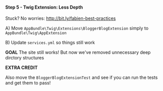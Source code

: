 #### Step 5 - Twig Extension: Less Depth
Stuck? No worries: http://bit.ly/fabien-best-practices

A) Move `AppBundle\Twig\Extensions\BloggerBlogExtension` simply to
   `AppBundle\Twig\AppExtension`

B) Update `services.yml` so things still work

**GOAL**
The site still works! But now we've removed unnecessary deep dirctory structures

**EXTRA CREDIT**

Also move the `BloggerBlogExtensionTest` and see if you can run the tests
and get them to pass!
